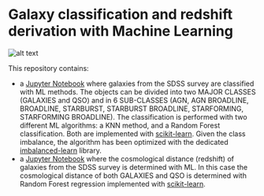 
# Galaxy classification and redshift derivation with Machine Learning
![alt text](https://www.sdss.org/wp-content/uploads/2014/05/segue.jpg)

This repository contains:

<ul>
    <li> a <a href='https://github.com/lvallini/Galaxy_classification_withML/blob/main/sdss_class_bpt_colors.ipynb'>Jupyter Notebook</a> where galaxies from the SDSS survey are classified with ML methods.
The objects can be divided into two MAJOR CLASSES (GALAXIES and QSO) and in 6 SUB-CLASSES (AGN, AGN BROADLINE, BROADLINE, STARBURST, STARBURST BROADLINE, STARFORMING, STARFORMING BROADLINE). The classification is performed with two different ML algorithms: a KNN method, and a Random Forest classification. Both are implemented with <a href='https://scikit-learn.org/stable/index.html'>scikit-learn</a>. Given the class imbalance, the algorithm has been optimized with the dedicated <a href='https://imbalanced-learn.org/stable/'>imbalanced-learn</a> library.

<li> a <a href='https://github.com/lvallini/Galaxy_classification_withML/blob/main/sdss_class_bpt_colors.ipynb'>Jupyter Notebook</a> where the cosmological distance (redshift) of galaxies from the SDSS survey is determined with ML. 
  In this case the cosmological distance of both GALAXIES and QSO is determined with Random Forest regression implemented with <a href='https://scikit-learn.org/stable/index.html'>scikit-learn</a>.

</ul>
  
